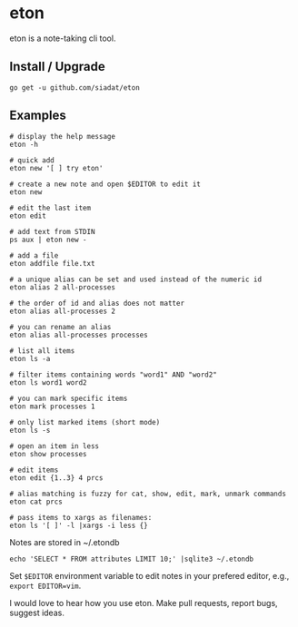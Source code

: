 # eton

eton is a note-taking cli tool.

## Install / Upgrade

    go get -u github.com/siadat/eton

## Examples

```shell
# display the help message
eton -h

# quick add
eton new '[ ] try eton'

# create a new note and open $EDITOR to edit it
eton new

# edit the last item
eton edit

# add text from STDIN
ps aux | eton new -

# add a file
eton addfile file.txt

# a unique alias can be set and used instead of the numeric id
eton alias 2 all-processes

# the order of id and alias does not matter
eton alias all-processes 2

# you can rename an alias
eton alias all-processes processes

# list all items
eton ls -a

# filter items containing words "word1" AND "word2"
eton ls word1 word2

# you can mark specific items
eton mark processes 1

# only list marked items (short mode)
eton ls -s

# open an item in less
eton show processes

# edit items
eton edit {1..3} 4 prcs

# alias matching is fuzzy for cat, show, edit, mark, unmark commands
eton cat prcs

# pass items to xargs as filenames:
eton ls '[ ]' -l |xargs -i less {}
```

Notes are stored in ~/.etondb

```shell
echo 'SELECT * FROM attributes LIMIT 10;' |sqlite3 ~/.etondb
```

Set `$EDITOR` environment variable to edit notes in your prefered editor, e.g., `export EDITOR=vim`.

I would love to hear how you use eton. Make pull requests, report bugs, suggest ideas.
